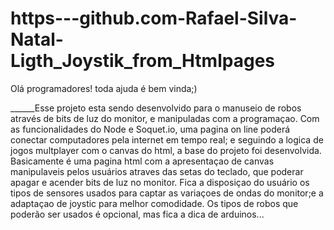 # https---github.com-Rafael-Silva-Natal-Ligth_Joystik_from_Htmlpages

   Olá programadores! toda ajuda é bem vinda;) 

 ______Esse projeto esta sendo desenvolvido para o manuseio de robos através de bits de luz do monitor, e manipuladas com a programaçao. Com as funcionalidades do Node e Soquet.io, uma pagina on line poderá conectar computadores pela internet em tempo real; e seguindo a logica de jogos multplayer com o canvas do html, a base do projeto foi desenvolvida. Basicamente é uma pagina html com a apresentaçao de canvas manipulaveis pelos usuários atraves das setas do teclado, que poderar apagar e acender bits de luz no monitor. Fica a disposiçao do usuário os tipos de sensores usados para captar as variaçoes de ondas do monitor;e a adaptaçao de joystic para melhor comodidade. Os tipos de robos que poderão ser usados é opcional, mas fica a dica de arduinos...

